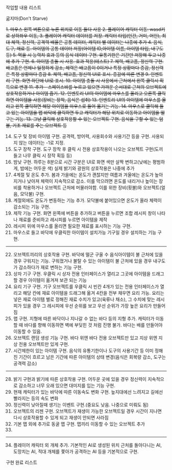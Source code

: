 작업할 내용 리스트

굶지마(Don't Starve)

~~1.  마우스 왼쪽 버튼으로 누른 위치로 이동 둘다 사용
2. 플레이어 캐릭터 이동: wasd키로 상하좌우 이동,
3. 플레이어 캐릭터 데이터를 저장. 캐릭터 타입(인간, 거미, 어인), 최대 체력, 정신력, 공격력 배율은 공통 데이터, 캐릭터 별 데이터는 나중에 추가
4. 음식, 도구, 재료 등. 아이템의 공통 데이터 저장(아이템 ID,아이템 이름, 아이템 타입, 내구도 등)
5. 먹을 시 능력치 효과 등의 음식 데이터 구현. 유통기한은 기간만 저장해 두고 나중에 추가 구현.
6. 아이템 충돌 시 사용. 효과 적용(테스트)
7. 체력, 배고픔, 정신력 구현. 배고픔은 언제나 일정하게 감소, 체력은 배고픔이 0이거나 특정 상황마다 증감, 정신력은 특정 상황마다 증감
8. 체력, 배고픔, 정신력 UI로 표시. 증감에 따른 변경
9. 인벤토리 구현. 화면 하단에 UI로 표시.
10. 아이템 충돌 시 사용에서 근처에서 왼쪽 클릭시 획득으로 변경
11. 추가 - 스페이스바를 누르고 있으면 가까운 순서대로 근처의 오브젝트에 상호작용하거나 아이템 줍기.
12. 인벤토리 UI의 아이템에 마우스를 올리고 오른쪽 클릭하면 아이템을 사용(장비는 장착, 음식은 섭취)
13. 인벤토리 UI의 아이템에 마우스를 올리고 왼쪽 클릭하면 해당 아이템을 마우스로 들어 옮기는 기능.
14. 마우스로 클릭해 들고 있는 아이템을 맵 바닥에 클릭하면 두고 캐릭터가 해당 위치로 이동하고 아이템을 떨구는 기능.
13. 그냥 클릭해 상호작용할 수 있는 오브젝트 구현. 음식을 구할 수 있는 덤불, 기초 재료를 주는 오브젝트 등~~

14. 도구 및 장비 아이템 구현. 공격력, 방어력, 사용회수와 사용기간 등을 구현. 사용되지 않는 데이터는 -1로 지정.
15. 도구 장착 구현. 도구 장착 후 클릭 시 전용 상호작용이 나오는 오브젝트 구현(도끼 들고 나무 클릭 시 장작 획등 등)
16. 밤낮 구현. 하루는 8분으로 시간 구분은 UI로 화면 색만 살짝 변하고(낮에는 평범하게, 밤에는 어두운 색) 실제 밝기와 광원의 상호작용은 나중에 추가
17. 4계절 및 온도 추가. 봄과 가을에는 온도가 괜찮지만 여름과 겨울에는 온도가 높아지거나 낮아져 체력이 지속적으로 감소. 
이를 막으려면 온도를 내리거나 높이는 장비를 착용하거나 오브젝트 근처에 머물러야함. 이를 위한 장비(횟불)와 오브젝트(얼음, 모닥불) 구현.
18. 계절외에도 온도가 변동하는 기능 추가. 모닥불에 붙어있으면 온도가 올라 체력이 감소되는 기능 구현.
19. 제작 기능 구현. 화면 왼쪽에 버튼을 추가하고 버튼을 누르면 조합 레시피 창이 나타나 재료를 준비하고 레시피를 누르면 아이템을 제작
20. 레시피 위에 마우스를 올리면 필요한 재료를 표시하는 기능 구현.
21. 마우스로 들고 바닥에 우클릭한 아이템이 설치가능 기구일 경우 설치하는 기능 구현.
------------------------------------
22. 오브젝트끼리의 상호작용 구현. 바닥에 떨군 구울 수 음식아이템이 불 근처에 있을 경우 구워지는 기능. 
구워졌거나 불탈 수 있는 아이템이 불 근처에 있을 경우 내구도가 감소하다가 재로 변하는 기능 구현.
23. 상자 기구 구현. 우클릭 시 상자 전용 인터페이스가 열리고 그곳에 아이템을 드래그 할 경우 아이템이 옮겨져 보관 되는 기능
24. 요리 기구 구현. 기구 오브젝트를 우클릭 시 빈칸 4개가 있는 전용 인터페이스가 열리고 해당 칸에 재료 아이템을 드래그해 옮겨 4칸을 전부 채우면 요리 가능. 
요리는 넣은 재료 아이템 별로 정해진 재료 수치가 있고(육류나 채소), 그 수치에 맞는 레시피가 있을 경우 그 레시피에 우선 순위를 보고 우선 순위가 가장 높은 요리가 만들어짐
25. 맵 구현. 지형에 따른 바닥이나 지나갈 수 없는 바다 등의 지형 추가. 캐릭터가 이동할 때 바다를 향해 이동하면 벽에 부딪힌 것 처럼 진행 불가. 바다는 배를 만들어야 이동할 수 있음.
26. 오브젝트 랜덤 생성 기능 구현. 바다 위엔 바다 전용 오브젝트만 있고 지상 위엔 지상 전용 오브젝트만 있게 구현.
27. 시간제한이 있는 아이템 구현. 음식의 유통기한이나 도구의 사용기간 등 이미 정해진 기간이 흐르고 남은 기간에 따른 아이템의 상태 변경(음식은 회복량 감소, 도구는 공격력 감소)
------------------------------------
28. 밝기 구현과 밝기에 따른 상호작용 구현. 어두운 곳에 있을 경우 정신력이 지속적으로 감소하고 너무 오래 있으면 대미지를 입는 기능 구현.
29. 현재 캐릭터가 있는 바닥에 따른 이동속도 변화 구현. 늪지대에선 느려지고 길에선 빨라지는 등의 속도 변화
30. 정신력이 낮아질때 생기는 이벤트 구현.(중요도 낮음. 나중으로 미뤄도 됨)
31. 오브젝트의 리젠 구현. 오브젝트가 재생이 가능한 오브젝트일 경우 시간이 지나면 다시 상호작용할 수 있게 되고 재생이 안되면 사라짐
32. 기본 맵 외에 추가로 동굴 맵 구현. 맵끼리 이동할 수 있는 오브젝트 추가
33. 
------------------------------------
34. 플레이어 캐릭터 외 개체 추가. 기본적인 AI로 생성된 위치 근처를 돌아다니는 AI, 도망치는 AI, 적대 개체를 쫓아가 공격하는 AI 등을 기본적으로 구현.

구현 완료 리스트
